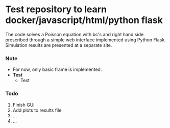 # Test repository to learn docker/javascript/html/python flask
The code solves a Poisson equation with bc's and right hand side prescribed through a simple web interface implemented using Python Flask. 
Simulation results are presented at a separate site.  

### Note 

* For now, only basic frame is implemented.
* **Test**
    * Test

### Todo 
1. Finish GUI
2. Add plots to results file
3. ...
4. ...
